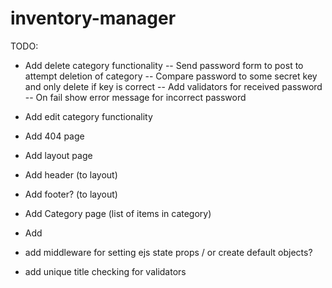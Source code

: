 # inventory-manager

TODO:

- Add delete category functionality
  -- Send password form to post to attempt deletion of category
  -- Compare password to some secret key and only delete if key is correct
  -- Add validators for received password
  -- On fail show error message for incorrect password

- Add edit category functionality

- Add 404 page
- Add layout page
- Add header (to layout)
- Add footer? (to layout)

- Add Category page (list of items in category)
- Add

- add middleware for setting ejs state props / or create default objects?
- add unique title checking for validators
